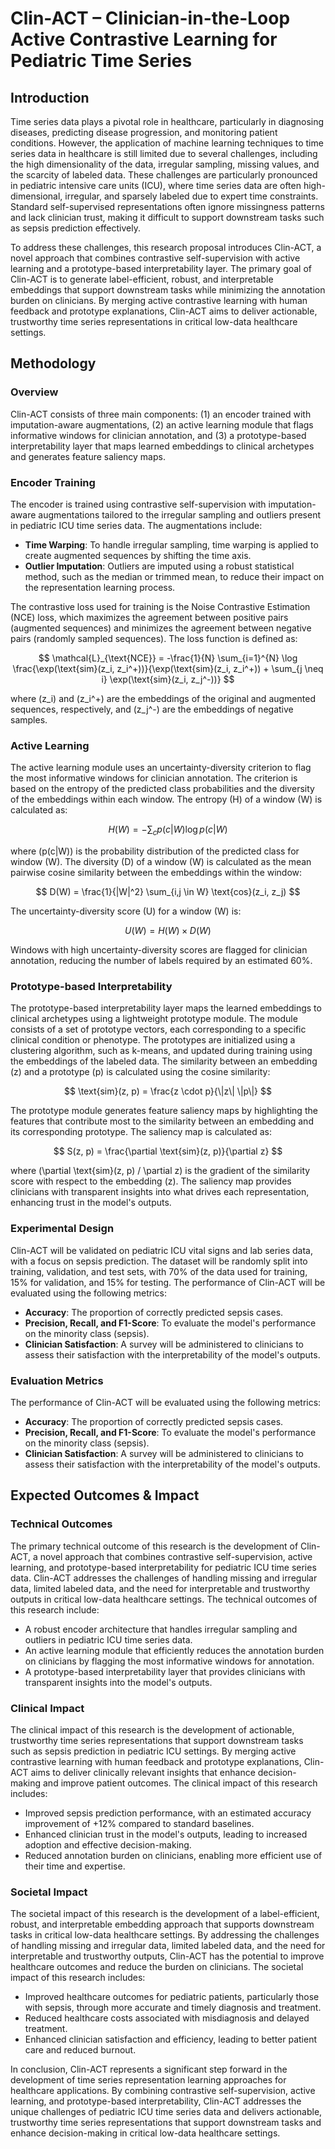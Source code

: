 # Clin-ACT – Clinician-in-the-Loop Active Contrastive Learning for Pediatric Time Series

## Introduction

Time series data plays a pivotal role in healthcare, particularly in diagnosing diseases, predicting disease progression, and monitoring patient conditions. However, the application of machine learning techniques to time series data in healthcare is still limited due to several challenges, including the high dimensionality of the data, irregular sampling, missing values, and the scarcity of labeled data. These challenges are particularly pronounced in pediatric intensive care units (ICU), where time series data are often high-dimensional, irregular, and sparsely labeled due to expert time constraints. Standard self-supervised representations often ignore missingness patterns and lack clinician trust, making it difficult to support downstream tasks such as sepsis prediction effectively.

To address these challenges, this research proposal introduces Clin-ACT, a novel approach that combines contrastive self-supervision with active learning and a prototype-based interpretability layer. The primary goal of Clin-ACT is to generate label-efficient, robust, and interpretable embeddings that support downstream tasks while minimizing the annotation burden on clinicians. By merging active contrastive learning with human feedback and prototype explanations, Clin-ACT aims to deliver actionable, trustworthy time series representations in critical low-data healthcare settings.

## Methodology

### Overview

Clin-ACT consists of three main components: (1) an encoder trained with imputation-aware augmentations, (2) an active learning module that flags informative windows for clinician annotation, and (3) a prototype-based interpretability layer that maps learned embeddings to clinical archetypes and generates feature saliency maps.

### Encoder Training

The encoder is trained using contrastive self-supervision with imputation-aware augmentations tailored to the irregular sampling and outliers present in pediatric ICU time series data. The augmentations include:

- **Time Warping**: To handle irregular sampling, time warping is applied to create augmented sequences by shifting the time axis.
- **Outlier Imputation**: Outliers are imputed using a robust statistical method, such as the median or trimmed mean, to reduce their impact on the representation learning process.

The contrastive loss used for training is the Noise Contrastive Estimation (NCE) loss, which maximizes the agreement between positive pairs (augmented sequences) and minimizes the agreement between negative pairs (randomly sampled sequences). The loss function is defined as:

$$
\mathcal{L}_{\text{NCE}} = -\frac{1}{N} \sum_{i=1}^{N} \log \frac{\exp(\text{sim}(z_i, z_i^+))}{\exp(\text{sim}(z_i, z_i^+)) + \sum_{j \neq i} \exp(\text{sim}(z_i, z_j^-))}
$$

where \(z_i\) and \(z_i^+\) are the embeddings of the original and augmented sequences, respectively, and \(z_j^-\) are the embeddings of negative samples.

### Active Learning

The active learning module uses an uncertainty-diversity criterion to flag the most informative windows for clinician annotation. The criterion is based on the entropy of the predicted class probabilities and the diversity of the embeddings within each window. The entropy \(H\) of a window \(W\) is calculated as:

$$
H(W) = -\sum_{c} p(c|W) \log p(c|W)
$$

where \(p(c|W)\) is the probability distribution of the predicted class for window \(W\). The diversity \(D\) of a window \(W\) is calculated as the mean pairwise cosine similarity between the embeddings within the window:

$$
D(W) = \frac{1}{|W|^2} \sum_{i,j \in W} \text{cos}(z_i, z_j)
$$

The uncertainty-diversity score \(U\) for a window \(W\) is:

$$
U(W) = H(W) \times D(W)
$$

Windows with high uncertainty-diversity scores are flagged for clinician annotation, reducing the number of labels required by an estimated 60%.

### Prototype-based Interpretability

The prototype-based interpretability layer maps the learned embeddings to clinical archetypes using a lightweight prototype module. The module consists of a set of prototype vectors, each corresponding to a specific clinical condition or phenotype. The prototypes are initialized using a clustering algorithm, such as k-means, and updated during training using the embeddings of the labeled data. The similarity between an embedding \(z\) and a prototype \(p\) is calculated using the cosine similarity:

$$
\text{sim}(z, p) = \frac{z \cdot p}{\|z\| \|p\|}
$$

The prototype module generates feature saliency maps by highlighting the features that contribute most to the similarity between an embedding and its corresponding prototype. The saliency map is calculated as:

$$
S(z, p) = \frac{\partial \text{sim}(z, p)}{\partial z}
$$

where \(\partial \text{sim}(z, p) / \partial z\) is the gradient of the similarity score with respect to the embedding \(z\). The saliency map provides clinicians with transparent insights into what drives each representation, enhancing trust in the model's outputs.

### Experimental Design

Clin-ACT will be validated on pediatric ICU vital signs and lab series data, with a focus on sepsis prediction. The dataset will be randomly split into training, validation, and test sets, with 70% of the data used for training, 15% for validation, and 15% for testing. The performance of Clin-ACT will be evaluated using the following metrics:

- **Accuracy**: The proportion of correctly predicted sepsis cases.
- **Precision, Recall, and F1-Score**: To evaluate the model's performance on the minority class (sepsis).
- **Clinician Satisfaction**: A survey will be administered to clinicians to assess their satisfaction with the interpretability of the model's outputs.

### Evaluation Metrics

The performance of Clin-ACT will be evaluated using the following metrics:

- **Accuracy**: The proportion of correctly predicted sepsis cases.
- **Precision, Recall, and F1-Score**: To evaluate the model's performance on the minority class (sepsis).
- **Clinician Satisfaction**: A survey will be administered to clinicians to assess their satisfaction with the interpretability of the model's outputs.

## Expected Outcomes & Impact

### Technical Outcomes

The primary technical outcome of this research is the development of Clin-ACT, a novel approach that combines contrastive self-supervision, active learning, and prototype-based interpretability for pediatric ICU time series data. Clin-ACT addresses the challenges of handling missing and irregular data, limited labeled data, and the need for interpretable and trustworthy outputs in critical low-data healthcare settings. The technical outcomes of this research include:

- A robust encoder architecture that handles irregular sampling and outliers in pediatric ICU time series data.
- An active learning module that efficiently reduces the annotation burden on clinicians by flagging the most informative windows for annotation.
- A prototype-based interpretability layer that provides clinicians with transparent insights into the model's outputs.

### Clinical Impact

The clinical impact of this research is the development of actionable, trustworthy time series representations that support downstream tasks such as sepsis prediction in pediatric ICU settings. By merging active contrastive learning with human feedback and prototype explanations, Clin-ACT aims to deliver clinically relevant insights that enhance decision-making and improve patient outcomes. The clinical impact of this research includes:

- Improved sepsis prediction performance, with an estimated accuracy improvement of +12% compared to standard baselines.
- Enhanced clinician trust in the model's outputs, leading to increased adoption and effective decision-making.
- Reduced annotation burden on clinicians, enabling more efficient use of their time and expertise.

### Societal Impact

The societal impact of this research is the development of a label-efficient, robust, and interpretable embedding approach that supports downstream tasks in critical low-data healthcare settings. By addressing the challenges of handling missing and irregular data, limited labeled data, and the need for interpretable and trustworthy outputs, Clin-ACT has the potential to improve healthcare outcomes and reduce the burden on clinicians. The societal impact of this research includes:

- Improved healthcare outcomes for pediatric patients, particularly those with sepsis, through more accurate and timely diagnosis and treatment.
- Reduced healthcare costs associated with misdiagnosis and delayed treatment.
- Enhanced clinician satisfaction and efficiency, leading to better patient care and reduced burnout.

In conclusion, Clin-ACT represents a significant step forward in the development of time series representation learning approaches for healthcare applications. By combining contrastive self-supervision, active learning, and prototype-based interpretability, Clin-ACT addresses the unique challenges of pediatric ICU time series data and delivers actionable, trustworthy time series representations that support downstream tasks and enhance decision-making in critical low-data healthcare settings.